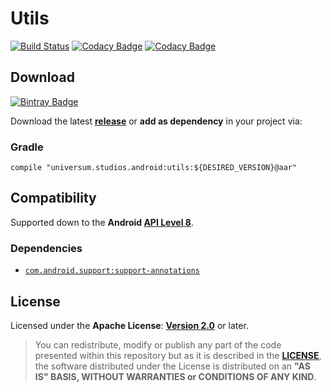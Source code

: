 Utils
===============

[![Build Status](https://travis-ci.org/universum-studios/android_utils.svg?branch=develop)](https://travis-ci.org/universum-studios/android_utils)
[![Codacy Badge](https://api.codacy.com/project/badge/Grade/2eee79dd3bdd42f5af758d1ac3e363be)](https://www.codacy.com/app/universum-studios/android_utils?utm_source=github.com&amp;utm_medium=referral&amp;utm_content=universum-studios/android_utils&amp;utm_campaign=Badge_Grade)
[![Codacy Badge](https://api.codacy.com/project/badge/Coverage/2eee79dd3bdd42f5af758d1ac3e363be)](https://www.codacy.com/app/universum-studios/android_utils?utm_source=github.com&utm_medium=referral&utm_content=universum-studios/android_utils&utm_campaign=Badge_Coverage)

## Download ##
[![Bintray Badge](https://api.bintray.com/packages/universum-studios/android/universum.studios.android%3Autils/images/download.svg)](https://bintray.com/universum-studios/android/universum.studios.android%3Autils/_latestVersion)

Download the latest **[release](https://github.com/universum-studios/android_utils/releases "Latest Releases page")** or **add as dependency** in your project via:

### Gradle ###

    compile "universum.studios.android:utils:${DESIRED_VERSION}@aar"

## Compatibility ##

Supported down to the **Android [API Level 8](http://developer.android.com/about/versions/android-2.2.html "See API highlights")**.

### Dependencies ###

- [`com.android.support:support-annotations`](https://developer.android.com/topic/libraries/support-library/packages.html#annotations)

## License ##

Licensed under the **Apache License**: **[Version 2.0](http://www.apache.org/licenses/LICENSE-2.0)** or later.

> You can redistribute, modify or publish any part of the code presented within this repository but as it is described in the [**LICENSE**](https://github.com/universum-studios/android_utils/blob/master/LICENSE.md), the software distributed under the License is distributed on an **"AS IS" BASIS, WITHOUT WARRANTIES or CONDITIONS OF ANY KIND**.
